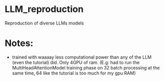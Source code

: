 # LLM_reproduction
Reproduction of diverse LLMs models


# Notes:

* trained with waaaay less computational power than any of the LLM (even the tutorial) did. Only 4GPU of ram. (E.g: had to run the MultiHeadAttentionModel training phase on 32 batch processing at the same time, 64 like the tutorial is too much for my gpu RAM)